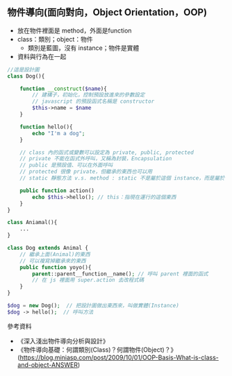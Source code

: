 ## 物件導向(面向對向，Object Orientation，OOP)
- 放在物件裡面是 method，外面是function
- class：類別；object：物件
    - 類別是藍圖，沒有 instance；物件是實體
- 資料與行為在一起

```php
//這是設計圖
class Dog(){ 

    function __construct($name){ 
        // 建構子，初始化，控制預設放進來的參數設定
        // javascript 的預設函式名稱是 constructor
        $this->name = $name
    }

    function hello(){
        echo "I'm a dog";
    }

    // class 內的函式或變數可以設定為 private, public, protected
    // private 不能在函式外呼叫，又稱為封裝，Encapsulation
    // public 是預設值、可以在外面呼叫
    // protected 很像 private，但繼承的東西也可以用
    // static 靜態方法 v.s. method : static 不是屬於這個 instance，而是屬於 class 的。所以會用 Class__name::static__name 呼叫。會存在 class 裡面被共用，不會隨著增加 children 被複製很多份

    public function action()
        echo $this->hello(); // this：指現在運行的這個東西
    }
}

class Aniamal(){
    ...
}

class Dog extends Animal {
    // 繼承上面(Animal)的東西
    // 可以複寫掉繼承來的東西
    public function yoyo(){
        parent::parent__function__name(); // 呼叫 parent 裡面的函式
        // 在 js 裡面用 super.action 去改程式碼
    }
}

$dog = new Dog();  // 把設計圖做出東西來，叫做實體(Instance)
$dog -> hello();  // 呼叫方法

```

參考資料
- 《深入淺出物件導向分析與設計》
- 《物件導向基礎：何謂類別(Class)？何謂物件(Object)？》(https://blog.miniasp.com/post/2009/10/01/OOP-Basis-What-is-class-and-object-ANSWER)
